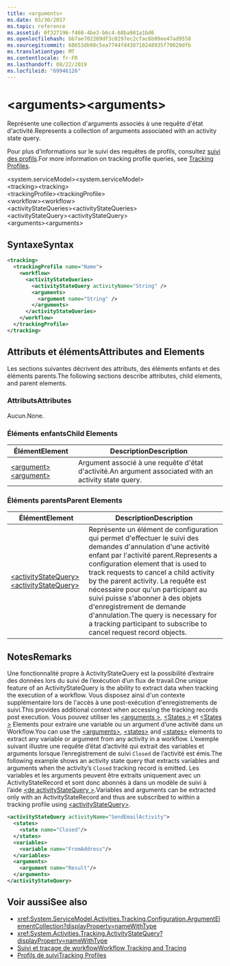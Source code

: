 ```yaml
---
title: <arguments>
ms.date: 03/30/2017
ms.topic: reference
ms.assetid: 0f327196-f468-4be3-b6c4-68ba981a1bd6
ms.openlocfilehash: bb7ae702209df3c0297ec2cfac6b09ee47ad9558
ms.sourcegitcommit: 68653db98c5ea7744fd438710248935f70020dfb
ms.translationtype: MT
ms.contentlocale: fr-FR
ms.lasthandoff: 08/22/2019
ms.locfileid: "69946126"
---
```

# <a name="arguments"></a><span data-ttu-id="5c70f-101">\<arguments></span><span class="sxs-lookup"><span data-stu-id="5c70f-101">\<arguments></span></span>
<span data-ttu-id="5c70f-102">Représente une collection d'arguments associés à une requête d'état d'activité.</span><span class="sxs-lookup"><span data-stu-id="5c70f-102">Represents a collection of arguments associated with an activity state query.</span></span>  
  
 <span data-ttu-id="5c70f-103">Pour plus d’informations sur le suivi des requêtes de profils, consultez [suivi des profils](../../../windows-workflow-foundation/tracking-profiles.md).</span><span class="sxs-lookup"><span data-stu-id="5c70f-103">For more information on tracking profile queries, see [Tracking Profiles](../../../windows-workflow-foundation/tracking-profiles.md).</span></span>  
  
<span data-ttu-id="5c70f-104">\<system.serviceModel></span><span class="sxs-lookup"><span data-stu-id="5c70f-104">\<system.serviceModel></span></span>  
<span data-ttu-id="5c70f-105">\<tracking></span><span class="sxs-lookup"><span data-stu-id="5c70f-105">\<tracking></span></span>  
<span data-ttu-id="5c70f-106">\<trackingProfile></span><span class="sxs-lookup"><span data-stu-id="5c70f-106">\<trackingProfile></span></span>  
<span data-ttu-id="5c70f-107">\<workflow></span><span class="sxs-lookup"><span data-stu-id="5c70f-107">\<workflow></span></span>  
<span data-ttu-id="5c70f-108">\<activityStateQueries></span><span class="sxs-lookup"><span data-stu-id="5c70f-108">\<activityStateQueries></span></span>  
<span data-ttu-id="5c70f-109">\<activityStateQuery></span><span class="sxs-lookup"><span data-stu-id="5c70f-109">\<activityStateQuery></span></span>  
<span data-ttu-id="5c70f-110">\<arguments></span><span class="sxs-lookup"><span data-stu-id="5c70f-110">\<arguments></span></span>  
  
## <a name="syntax"></a><span data-ttu-id="5c70f-111">Syntaxe</span><span class="sxs-lookup"><span data-stu-id="5c70f-111">Syntax</span></span>  
  
```xml
<tracking>
  <trackingProfile name="Name">
    <workflow>
      <activityStateQueries>
        <activityStateQuery activityName="String" />
        <arguments>
          <argument name="String" />
        </arguments>
      </activityStateQueries>
    </workflow>
  </trackingProfile>
</tracking>  
```  
  
## <a name="attributes-and-elements"></a><span data-ttu-id="5c70f-112">Attributs et éléments</span><span class="sxs-lookup"><span data-stu-id="5c70f-112">Attributes and Elements</span></span>  
 <span data-ttu-id="5c70f-113">Les sections suivantes décrivent des attributs, des éléments enfants et des éléments parents.</span><span class="sxs-lookup"><span data-stu-id="5c70f-113">The following sections describe attributes, child elements, and parent elements.</span></span>  
  
### <a name="attributes"></a><span data-ttu-id="5c70f-114">Attributs</span><span class="sxs-lookup"><span data-stu-id="5c70f-114">Attributes</span></span>  
 <span data-ttu-id="5c70f-115">Aucun.</span><span class="sxs-lookup"><span data-stu-id="5c70f-115">None.</span></span>  
  
### <a name="child-elements"></a><span data-ttu-id="5c70f-116">Éléments enfants</span><span class="sxs-lookup"><span data-stu-id="5c70f-116">Child Elements</span></span>  
  
|<span data-ttu-id="5c70f-117">Élément</span><span class="sxs-lookup"><span data-stu-id="5c70f-117">Element</span></span>|<span data-ttu-id="5c70f-118">Description</span><span class="sxs-lookup"><span data-stu-id="5c70f-118">Description</span></span>|  
|-------------|-----------------|  
|[<span data-ttu-id="5c70f-119">\<argument></span><span class="sxs-lookup"><span data-stu-id="5c70f-119">\<argument></span></span>](argument.md)|<span data-ttu-id="5c70f-120">Argument associé à une requête d'état d'activité.</span><span class="sxs-lookup"><span data-stu-id="5c70f-120">An argument associated with an activity state query.</span></span>|  
  
### <a name="parent-elements"></a><span data-ttu-id="5c70f-121">Éléments parents</span><span class="sxs-lookup"><span data-stu-id="5c70f-121">Parent Elements</span></span>  
  
|<span data-ttu-id="5c70f-122">Élément</span><span class="sxs-lookup"><span data-stu-id="5c70f-122">Element</span></span>|<span data-ttu-id="5c70f-123">Description</span><span class="sxs-lookup"><span data-stu-id="5c70f-123">Description</span></span>|  
|-------------|-----------------|  
|[<span data-ttu-id="5c70f-124">\<activityStateQuery></span><span class="sxs-lookup"><span data-stu-id="5c70f-124">\<activityStateQuery></span></span>](activitystatequery.md)|<span data-ttu-id="5c70f-125">Représente un élément de configuration qui permet d'effectuer le suivi des demandes d'annulation d'une activité enfant par l'activité parent.</span><span class="sxs-lookup"><span data-stu-id="5c70f-125">Represents a configuration element that is used to track requests to cancel a child activity by the parent activity.</span></span> <span data-ttu-id="5c70f-126">La requête est nécessaire pour qu'un participant au suivi puisse s'abonner à des objets d'enregistrement de demande d'annulation.</span><span class="sxs-lookup"><span data-stu-id="5c70f-126">The query is necessary for a tracking participant to subscribe to cancel request record objects.</span></span>|  
  
## <a name="remarks"></a><span data-ttu-id="5c70f-127">Notes</span><span class="sxs-lookup"><span data-stu-id="5c70f-127">Remarks</span></span>  
 <span data-ttu-id="5c70f-128">Une fonctionnalité propre à ActivityStateQuery est la possibilité d’extraire des données lors du suivi de l’exécution d’un flux de travail.</span><span class="sxs-lookup"><span data-stu-id="5c70f-128">One unique feature of an ActivityStateQuery is the ability to extract data when tracking the execution of a workflow.</span></span> <span data-ttu-id="5c70f-129">Vous disposez ainsi d'un contexte supplémentaire lors de l'accès à une post-exécution d'enregistrements de suivi.</span><span class="sxs-lookup"><span data-stu-id="5c70f-129">This provides additional context when accessing the tracking records post execution.</span></span> <span data-ttu-id="5c70f-130">Vous pouvez utiliser les [ \<arguments >](arguments.md), [ \<States >](states.md) et [ \<States >](states.md) Elements pour extraire une variable ou un argument d’une activité dans un Workflow.</span><span class="sxs-lookup"><span data-stu-id="5c70f-130">You can use the [\<arguments>](arguments.md), [\<states>](states.md) and [\<states>](states.md) elements to extract any variable or argument from any activity in a workflow.</span></span> <span data-ttu-id="5c70f-131">L’exemple suivant illustre une requête d’état d’activité qui extrait des variables et arguments lorsque l’enregistrement de suivi `Closed` de l’activité est émis.</span><span class="sxs-lookup"><span data-stu-id="5c70f-131">The following example shows an activity state query that extracts variables and arguments when the activity’s `Closed` tracking record is emitted.</span></span> <span data-ttu-id="5c70f-132">Les variables et les arguments peuvent être extraits uniquement avec un ActivityStateRecord et sont donc abonnés à dans un modèle de suivi à l’aide [ \<de activityStateQuery >](activitystatequery.md).</span><span class="sxs-lookup"><span data-stu-id="5c70f-132">Variables and arguments can be extracted only with an ActivityStateRecord and thus are subscribed to within a tracking profile using [\<activityStateQuery>](activitystatequery.md).</span></span>  
  
```xml  
<activityStateQuery activityName="SendEmailActivity">  
  <states>  
    <state name="Closed"/>  
  </states>  
  <variables>  
    <variable name="FromAddress"/>  
  </variables>  
  <arguments>  
    <argument name="Result"/>  
  </arguments>  
</activityStateQuery>  
```  
  
## <a name="see-also"></a><span data-ttu-id="5c70f-133">Voir aussi</span><span class="sxs-lookup"><span data-stu-id="5c70f-133">See also</span></span>

- <xref:System.ServiceModel.Activities.Tracking.Configuration.ArgumentElementCollection?displayProperty=nameWithType>
- <xref:System.Activities.Tracking.ActivityStateQuery?displayProperty=nameWithType>
- [<span data-ttu-id="5c70f-134">Suivi et traçage de workflow</span><span class="sxs-lookup"><span data-stu-id="5c70f-134">Workflow Tracking and Tracing</span></span>](../../../windows-workflow-foundation/workflow-tracking-and-tracing.md)
- [<span data-ttu-id="5c70f-135">Profils de suivi</span><span class="sxs-lookup"><span data-stu-id="5c70f-135">Tracking Profiles</span></span>](../../../windows-workflow-foundation/tracking-profiles.md)
